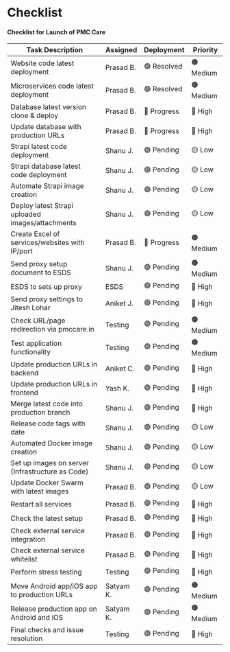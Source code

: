# Checklist
#### Checklist for Launch of PMC Care

| Task Description                                   |  Assigned   | Deployment  |     Priority    |
|----------------------------------------------------|-------------|-------------|-----------------|
| Website code latest deployment                     | Prasad B.   | 🟢 Resolved | 🟠 Medium      |
| Microservices code latest deployment               | Prasad B.   | 🟢 Resolved | 🟠 Medium      |
| Database latest version clone & deploy             | Prasad B.   | 🔵 Progress | 🔴 High        |
| Update database with production URLs               | Prasad B.   | 🔵 Progress | 🔴 High        |
| Strapi latest code deployment                      | Shanu J.    | 🟣 Pending  | 🟡 Low         |
| Strapi database latest code deployment             | Shanu J.    | 🟣 Pending  | 🟡 Low         |
| Automate Strapi image creation                     | Shanu J.    | 🟣 Pending  | 🟡 Low         |
| Deploy latest Strapi uploaded images/attachments   | Shanu J.    | 🟣 Pending  | 🟡 Low         |
| Create Excel of services/websites with IP/port     | Prasad B.   | 🔵 Progress | 🟠 Medium      |
| Send proxy setup document to ESDS                  | Shanu J.    | 🟣 Pending  | 🟠 Medium      |
| ESDS to sets up proxy                              | ESDS        | 🟣 Pending  | 🔴 High        |
| Send proxy settings to Jitesh Lohar                | Aniket J.   | 🟣 Pending  | 🔴 High        |
| Check URL/page redirection via pmccare.in          | Testing     | 🟣 Pending  | 🟠 Medium      |
| Test application functionality                     | Testing     | 🟣 Pending  | 🟠 Medium      |
| Update production URLs in backend                  | Aniket C.   | 🟣 Pending  | 🔴 High        |
| Update production URLs in frontend                 | Yash K.     | 🟣 Pending  | 🔴 High        |
| Merge latest code into production branch           | Shanu J.    | 🟣 Pending  | 🔴 High        |
| Release code tags with date                        | Shanu J.    | 🟣 Pending  | 🟡 Low         |
| Automated Docker image creation                    | Shanu J.    | 🟣 Pending  | 🟡 Low         |
| Set up images on server (Infrastructure as Code)   | Shanu J.    | 🟣 Pending  | 🟡 Low         |
| Update Docker Swarm with latest images             | Prasad B.   | 🟣 Pending  | 🟡 Low         |
| Restart all services                               | Prasad B.   | 🟣 Pending  | 🔴 High        |
| Check the latest setup                             | Prasad B.   | 🟣 Pending  | 🔴 High        |
| Check external service integration                 | Prasad B.   | 🟣 Pending  | 🔴 High        |
| Check external service whitelist                   | Prasad B.   | 🟣 Pending  | 🔴 High        |
| Perform stress testing                             | Testing     | 🟣 Pending  | 🔴 High        |
| Move Android app/iOS app to production URLs        | Satyam K.   | 🟣 Pending  | 🟠 Medium      |
| Release production app on Android and iOS          | Satyam K.   | 🟣 Pending  | 🟠 Medium      |
| Final checks and issue resolution                  | Testing     | 🟣 Pending  | 🔴 High        |
